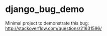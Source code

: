 django_bug_demo
===============

Minimal project to demonstrate this bug: http://stackoverflow.com/questions/21631596/
